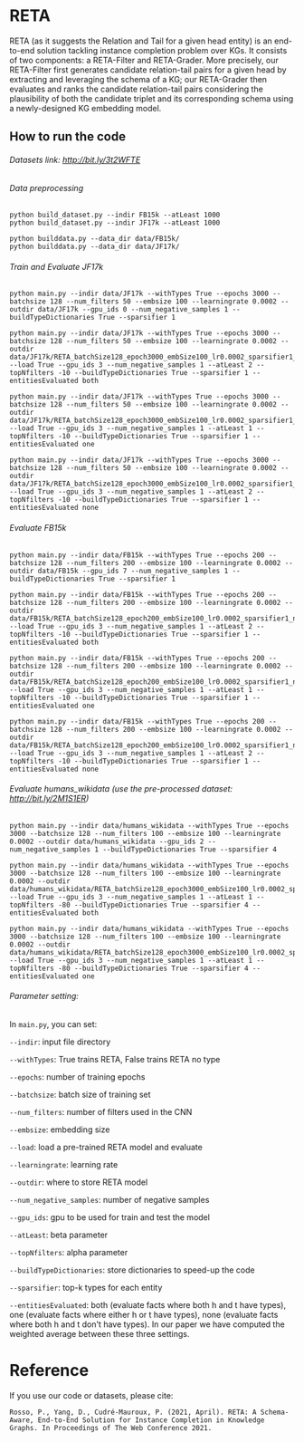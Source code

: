 # RETA

RETA (as it suggests the Relation and Tail for a given head entity) is an end-to-end solution tackling instance completion problem over KGs. It consists of two components: a RETA-Filter and RETA-Grader. More precisely, our RETA-Filter first generates candidate relation-tail pairs for a given head by extracting and leveraging the schema of a KG; our RETA-Grader then evaluates and ranks the candidate relation-tail pairs considering the plausibility of both the candidate triplet and its corresponding schema using a newly-designed KG embedding model.
​
## How to run the code
###### Datasets link: http://bit.ly/3t2WFTE



###### Data preprocessing
```
python build_dataset.py --indir FB15k --atLeast 1000
python build_dataset.py --indir JF17k --atLeast 1000

python builddata.py --data_dir data/FB15k/
python builddata.py --data_dir data/JF17k/
```




###### Train and Evaluate JF17k
```
python main.py --indir data/JF17k --withTypes True --epochs 3000 --batchsize 128 --num_filters 50 --embsize 100 --learningrate 0.0002 --outdir data/JF17k --gpu_ids 0 --num_negative_samples 1 --buildTypeDictionaries True --sparsifier 1

python main.py --indir data/JF17k --withTypes True --epochs 3000 --batchsize 128 --num_filters 50 --embsize 100 --learningrate 0.0002 --outdir data/JF17k/RETA_batchSize128_epoch3000_embSize100_lr0.0002_sparsifier1_numFilters50 --load True --gpu_ids 3 --num_negative_samples 1 --atLeast 2 --topNfilters -10 --buildTypeDictionaries True --sparsifier 1 --entitiesEvaluated both

python main.py --indir data/JF17k --withTypes True --epochs 3000 --batchsize 128 --num_filters 50 --embsize 100 --learningrate 0.0002 --outdir data/JF17k/RETA_batchSize128_epoch3000_embSize100_lr0.0002_sparsifier1_numFilters50 --load True --gpu_ids 3 --num_negative_samples 1 --atLeast 1 --topNfilters -10 --buildTypeDictionaries True --sparsifier 1 --entitiesEvaluated one

python main.py --indir data/JF17k --withTypes True --epochs 3000 --batchsize 128 --num_filters 50 --embsize 100 --learningrate 0.0002 --outdir data/JF17k/RETA_batchSize128_epoch3000_embSize100_lr0.0002_sparsifier1_numFilters50 --load True --gpu_ids 3 --num_negative_samples 1 --atLeast 2 --topNfilters -10 --buildTypeDictionaries True --sparsifier 1 --entitiesEvaluated none
```

###### Evaluate FB15k
```
python main.py --indir data/FB15k --withTypes True --epochs 200 --batchsize 128 --num_filters 200 --embsize 100 --learningrate 0.0002 --outdir data/FB15k --gpu_ids 7 --num_negative_samples 1 --buildTypeDictionaries True --sparsifier 1

python main.py --indir data/FB15k --withTypes True --epochs 200 --batchsize 128 --num_filters 200 --embsize 100 --learningrate 0.0002 --outdir data/FB15k/RETA_batchSize128_epoch200_embSize100_lr0.0002_sparsifier1_numFilters200 --load True --gpu_ids 3 --num_negative_samples 1 --atLeast 2 --topNfilters -10 --buildTypeDictionaries True --sparsifier 1 --entitiesEvaluated both

python main.py --indir data/FB15k --withTypes True --epochs 200 --batchsize 128 --num_filters 200 --embsize 100 --learningrate 0.0002 --outdir data/FB15k/RETA_batchSize128_epoch200_embSize100_lr0.0002_sparsifier1_numFilters200 --load True --gpu_ids 3 --num_negative_samples 1 --atLeast 1 --topNfilters -10 --buildTypeDictionaries True --sparsifier 1 --entitiesEvaluated one

python main.py --indir data/FB15k --withTypes True --epochs 200 --batchsize 128 --num_filters 200 --embsize 100 --learningrate 0.0002 --outdir data/FB15k/RETA_batchSize128_epoch200_embSize100_lr0.0002_sparsifier1_numFilters200 --load True --gpu_ids 3 --num_negative_samples 1 --atLeast 2 --topNfilters -10 --buildTypeDictionaries True --sparsifier 1 --entitiesEvaluated none
```

###### Evaluate humans_wikidata (use the pre-processed dataset: http://bit.ly/2M1S1ER)

```
python main.py --indir data/humans_wikidata --withTypes True --epochs 3000 --batchsize 128 --num_filters 100 --embsize 100 --learningrate 0.0002 --outdir data/humans_wikidata --gpu_ids 2 --num_negative_samples 1 --buildTypeDictionaries True --sparsifier 4

python main.py --indir data/humans_wikidata --withTypes True --epochs 3000 --batchsize 128 --num_filters 100 --embsize 100 --learningrate 0.0002 --outdir data/humans_wikidata/RETA_batchSize128_epoch3000_embSize100_lr0.0002_sparsifier4_numFilters100 --load True --gpu_ids 3 --num_negative_samples 1 --atLeast 1 --topNfilters -80 --buildTypeDictionaries True --sparsifier 4 --entitiesEvaluated both

python main.py --indir data/humans_wikidata --withTypes True --epochs 3000 --batchsize 128 --num_filters 100 --embsize 100 --learningrate 0.0002 --outdir data/humans_wikidata/RETA_batchSize128_epoch3000_embSize100_lr0.0002_sparsifier4_numFilters100 --load True --gpu_ids 3 --num_negative_samples 1 --atLeast 1 --topNfilters -80 --buildTypeDictionaries True --sparsifier 4 --entitiesEvaluated one
```

###### Parameter setting:
In `main.py`, you can set:

`--indir`: input file directory

`--withTypes`: True trains RETA, False trains RETA no type

`--epochs`: number of training epochs

`--batchsize`: batch size of training set

`--num_filters`: number of filters used in the CNN

`--embsize`: embedding size

`--load`: load a pre-trained RETA model and evaluate

`--learningrate`: learning rate

`--outdir`: where to store RETA model

`--num_negative_samples`: number of negative samples

`--gpu_ids`: gpu to be used for train and test the model

`--atLeast`: beta parameter

`--topNfilters`: alpha parameter

`--buildTypeDictionaries`: store dictionaries to speed-up the code

`--sparsifier`: top-k types for each entity

`--entitiesEvaluated`: both (evaluate facts where both h and t have types), one (evaluate facts where either h or t have types), none (evaluate facts where both h and t don't have types). In our paper we have computed the weighted average between these three settings.

# Reference
If you use our code or datasets, please cite:
```
Rosso, P., Yang, D., Cudré-Mauroux, P. (2021, April). RETA: A Schema-Aware, End-to-End Solution for Instance Completion in Knowledge Graphs. In Proceedings of The Web Conference 2021.
```
